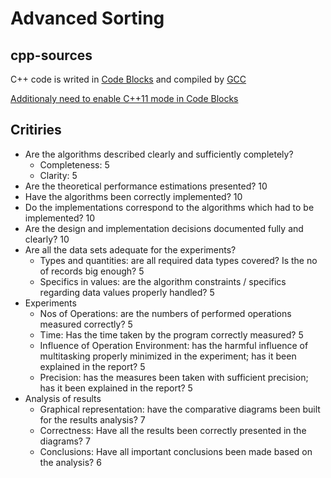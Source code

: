 # Advanced Sorting

## cpp-sources
C++ code is writed in [Code Blocks](http://www.codeblocks.org/) and compiled by [GCC](http://gcc.gnu.org/)

[Additionaly need to enable C++11 mode in Code Blocks](http://stackoverflow.com/a/24398366)

## Critiries

* Are the algorithms described clearly and sufficiently completely?
  * Completeness: 5
  * Clarity: 5 
* Are the theoretical performance estimations presented? 10
* Have the algorithms been correctly implemented? 10
* Do the implementations correspond to the algorithms which had to be implemented? 10
* Are the design and implementation decisions documented fully and clearly? 10
* Are all the data sets adequate for the experiments? 
  * Types and quantities: are all required data types covered? Is the no of records big enough? 5
  * Specifics in values: are the algorithm constraints / specifics regarding data values properly handled? 5
* Experiments
  * Nos of Operations: are the numbers of performed operations measured correctly? 5
  * Time: Has the time taken by the program correctly measured? 5
  * Influence of Operation Environment: has the harmful influence of multitasking properly minimized in the experiment; has it been explained in the report? 5
  * Precision: has the measures been taken with sufficient precision; has it been explained in the report? 5
* Analysis of results
  * Graphical representation: have the comparative diagrams been built for the results analysis? 7
  * Correctness: Have all the results been correctly presented in the diagrams? 7
  * Conclusions: Have all important conclusions been made based on the analysis? 6
